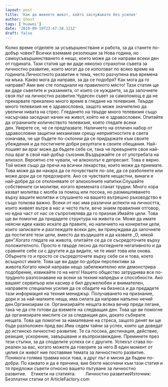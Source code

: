```yaml
---
layout: post
title: 'Как да живеете живот, който заслужавате без усилия'
author: Ghost
tags: ['huawei']
date: '2019-09-19T23:47:38.121Z'
draft: false
---
```


Колко време отделяте за усъвършенстване и работа, за да станете по-добър човек? Всички вземаме резолюции за Нова година, но самоусъвършенстването е нещо, което може да се направи всеки ден от годината. Тази статия ще ви даде няколко страхотни съвета за личностно развитие, които могат да се използват по всяко време на годината.Личностното развитие е тема, често разчупена във времена на мъка. Какво мога да направя, за да се подобря? Как мога да го направя? Ами вие сте попаднали на правилното място! Тази статия ще ви даде съветите и указанията, от които се нуждаете, за да започнете своя път на личностно развитие.Чудесен съвет за самопомощ е да не прекарвате прекалено много време в гледане на телевизия. Твърде много телевизия не е здравословна, защото може значително да увеличи нивата на стрес. Гледането на твърде много телевизия също насърчава заседнал начин на живот, който не е здравословен. Опитайте да ограничите количеството телевизия, която гледате всеки ден. Уверете се, че се предпазвате. Наличието на отличен набор от здравословни защитни механизми срещу неприятностите в света означава, че ще бъдете по-склонни да се придържате към своите убеждения и да постигнете добри резултати в своите обещания. Най-лошият ви враг може да бъдете себе си, така че превърнете своя най-лош враг в свой най-добър съюзник.Въздържайте се от употребата на алкохол. Вероятно сте чували, че алкохолът е депресант. Това е вярно. Той може също да пречи на всички лекарства, които може да приемате. Това може да ви накара да се почувствате по-зле, да се разболеете или може дори да се предозирате. Ако се чувствате нещастни, винаги е най-добре да се отклонявате от алкохолните напитки.Слушайте собствените си молитви, когато времената станат трудни. Много хора казват молитва с молба за помощ или посока, но размишляването върху вашите молитви и слушането на вашето вътрешно ръководство е също толкова важно. Всеки от нас има различни аспекти на личността, които живеят вътре в нас и често пъти, вече знаем правилния отговор, но една част от нас се съпротивлява да го признае.Имайте цели. Това ще ви помогне да придадете структура на живота си. Може да имате неясни идеи какво искате да правите, но наличието на конкретни цели, които записвате и разглеждате всеки ден, ви принуждава да започнете да постигате тези цели, вместо да въздишате и да казвате „О, някой ден“.Когато гледате на живота, опитайте се да се съсредоточите върху положителното. Просто е твърде лесно да погледнете негативното и да сравните себе си с другите и да видите, че те имат това или онова. Обърнете го и просто се съсредоточете върху себе си и това, което всъщност имате. Това ще ви даде по-добри перспективи за живота.Когато някой направи нещо забележително или демонстрира подобрение, извикайте го на него! Нашето общество затруднява все по-трудното разпознаване на всеки за техния напредък и способности. Ако вашият сервитьор или касиер е бил дружелюбен и внимателен, направете специални усилия да се обадите на бизнеса и да предадете тази информация на техния мениджър. Получаването на признание, дори и за най-малките неща, има силата да направи напълно нечий ден.Организирам се. Организирайте нещата всяка вечер преди лягане, така че да сте готови да вземете на следващия ден. Това ще ви помогне да организирате мислите си за следващия ден, докато събирате нещата. Това ще помогне за намаляване на стреса, защото денят ви ще бъде разположен пред вас.Има седем тайни за успех, които ще доведат до истинско личностно развитие. Те са посока, дестинация, действие, реакция, ускорение, завършване и възпроизвеждане. Преминете през тези стъпки, за да споделите успеха си с другите. Успехът става по-реален за вас, когато можете да говорите за него.В един момент от целия си живот ние поставяме темата за личностното развитие. Понякога голяма травма носи това, а друг път е мисия да бъдем по-добри. По каквато и да е причина, вие бяхте насочени към тази статия и тя предложи съвети относно вашето пътуване за личностно развитие.    Етикети на статията:        Личностно развитиеИзточник: Безплатни статии от ArticleFactory.com
